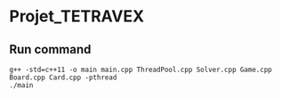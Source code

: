 # Projet_TETRAVEX

## Run command 

```commandline
g++ -std=c++11 -o main main.cpp ThreadPool.cpp Solver.cpp Game.cpp Board.cpp Card.cpp -pthread
./main
```
